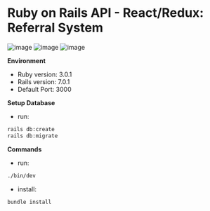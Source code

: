 # Ruby on Rails API - React/Redux: Referral System

![image](https://user-images.githubusercontent.com/29541335/171926620-2b2fe537-a7d4-475c-87c2-632880d2d052.png)
![image](https://user-images.githubusercontent.com/29541335/171926681-b01353a9-d49b-4ca1-9f64-edf464da90fa.png)
![image](https://user-images.githubusercontent.com/29541335/171927589-151b67c1-1688-4bfe-a8cb-c673ba5931da.png)


**Environment**  

- Ruby version: 3.0.1
- Rails version: 7.0.1
- Default Port: 3000

**Setup Database**
- run: 
```bash
rails db:create
rails db:migrate
```

**Commands**
- run: 
```bash
./bin/dev
```
- install: 
```bash
bundle install
```

